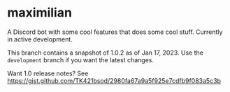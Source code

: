 # maximilian

A Discord bot with some cool features that does some cool stuff.
Currently in active development.

This branch contains a snapshot of 1.0.2 as of Jan 17, 2023.
Use the `development` branch if you want the latest changes.

Want 1.0 release notes?
See https://gist.github.com/TK421bsod/2980fa67a9a5f925e7cdfb9f083a5c3b
